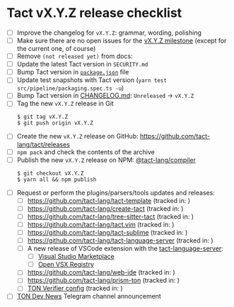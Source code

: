 # Tact vX.Y.Z release checklist

- [ ] Improve the changelog for `vX.Y.Z`: grammar, wording, polishing
- [ ] Make sure there are no open issues for the [vX.Y.Z milestone](https://github.com/tact-lang/tact/issues?q=is%3Aopen+is%3Aissue+milestone%3AvX.Y.Z) (except for the current one, of course)
- [ ] Remove `(not released yet)` from docs:
- [ ] Update the latest Tact version in `SECURITY.md`
- [ ] Bump Tact version in [`package.json`](../package.json) file
- [ ] Update test snapshots with Tact version (`yarn test src/pipeline/packaging.spec.ts -u`)
- [ ] Bump Tact version in [CHANGELOG.md](./CHANGELOG.md): `Unreleased` -> `vX.Y.Z`
- [ ] Tag the new `vX.Y.Z` release in Git
  ```shell
  $ git tag vX.Y.Z
  $ git push origin vX.Y.Z
  ```
- [ ] Create the new `vX.Y.Z` release on GitHub: <https://github.com/tact-lang/tact/releases>
- [ ] `npm pack` and check the contents of the archive
- [ ] Publish the new `vX.Y.Z` release on NPM: [@tact-lang/compiler](https://www.npmjs.com/package/@tact-lang/compiler)
  ```shell
  $ git checkout vX.Y.Z
  $ yarn all && npm publish
  ```
- [ ] Request or perform the plugins/parsers/tools updates and releases:
  - [ ] <https://github.com/tact-lang/tact-template> (tracked in: )
  - [ ] <https://github.com/tact-lang/create-tact> (tracked in: )
  - [ ] <https://github.com/tact-lang/tree-sitter-tact> (tracked in: )
  - [ ] <https://github.com/tact-lang/tact.vim> (tracked in: )
  - [ ] <https://github.com/tact-lang/tact-sublime> (tracked in: )
  - [ ] <https://github.com/tact-lang/tact-language-server> (tracked in: )
  - [ ] A new release of VSCode extension with the [tact-language-server](https://github.com/tact-lang/tact-language-server):
    - [ ] [Visual Studio Marketplace](https://marketplace.visualstudio.com/items?itemName=tonstudio.vscode-tact)
    - [ ] [Open VSX Registry](https://open-vsx.org/extension/tonstudio/vscode-tact)
  - [ ] <https://github.com/tact-lang/web-ide> (tracked in: )
  - [ ] <https://github.com/tact-lang/prism-ton> (tracked in: )
  - [ ] [TON Verifier config](https://github.com/ton-community/contract-verifier-config/blob/main/config.json) (tracked in: )
- [ ] [TON Dev News](https://t.me/tondev_news) Telegram channel announcement
